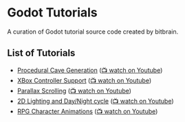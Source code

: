 # Godot Tutorials

A curation of Godot tutorial source code created by bitbrain.

## List of Tutorials

- [Procedural Cave Generation](/procedural-caves) ([📺 watch on Youtube](https://www.youtube.com/watch?v=lFIBn8kJ-IM))
- [XBox Controller Support](/xbox-controller-support) ([📺 watch on Youtube](https://www.youtube.com/watch?v=Ox1kMM0qcTk))
- [Parallax Scrolling](/parallax-scrolling) ([📺 watch on Youtube](https://www.youtube.com/watch?v=f8z4x6R7OSM))
- [2D Lighting and Day/Night cycle](/2d-lighting) ([📺 watch on Youtube](https://www.youtube.com/watch?v=j_FMsL_ru1w))
- [RPG Character Animations](/rpg-animations) ([📺 watch on Youtube](https://www.youtube.com/watch?v=a3N9Acx3ovg))

